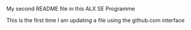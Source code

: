 My second README file in this ALX SE Programme

This is the first time I am updating a file using the github.com interface
